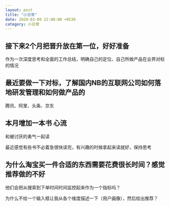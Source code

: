 ```yaml
---
layout: post
title: "小日常"
date: 2020-03-09 22:00:00 +0530
category: 小日常
---
```


## 接下来2个月把晋升放在第一位，好好准备

作为一次深度思考和全面的工作总结，明确自己的定位、自己所做产品在业界对标的情况

## 最近要做一下对标，了解国内NB的互联网公司如何落地研发管理和如何做产品的

腾讯、阿里、头条、京东

## 本月增加一本书 心流

和被讨厌的勇气一起读

最近感觉有些书不必着急很快读完，有兴趣的时候拿起来读就好，保持思考

## 为什么淘宝买一件合适的东西需要花费很长时间？感觉推荐做的不好

他们会把从搜索到下单时间时间监控起来作为一个指标吗？

为什么不给一个输入框让我从各个维度描述一下（用户画像），然后给出推荐？


